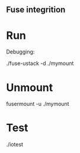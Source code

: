 Fuse integrition 
-----------------

Run
=======

Debugging:

./fuse-ustack -d ./mymount

Unmount
========

fusermount -u ./mymount

Test
=======

./iotest


